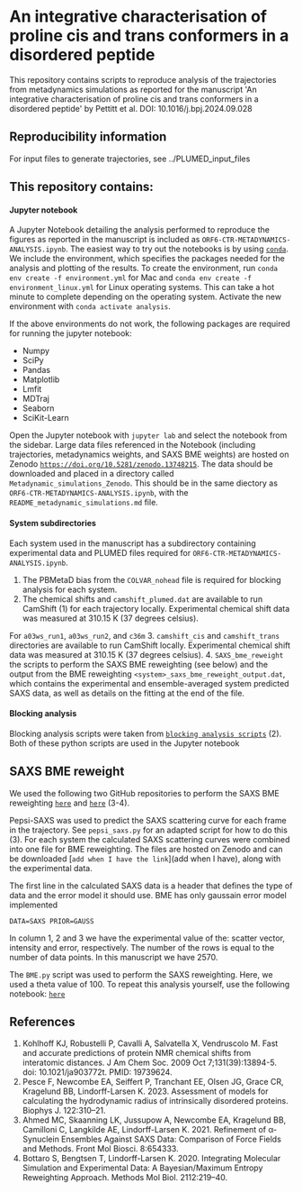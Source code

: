 # An integrative characterisation of proline cis and trans conformers in a disordered peptide

This repository contains scripts to reproduce analysis of the trajectories from metadynamics simulations as reported for the manuscript 'An integrative characterisation of proline cis and trans conformers in a disordered peptide' by Pettitt et al. DOI: 10.1016/j.bpj.2024.09.028

## Reproducibility information 
For input files to generate trajectories, see ../PLUMED_input_files 

## This repository contains: 

#### Jupyter notebook 
A Jupyter Notebook detailing the analysis performed to reproduce the figures as reported in the manuscript is included as `ORF6-CTR-METADYNAMICS-ANALYSIS.ipynb`. The easiest way to try out the notebooks is by using [`conda`](https://www.anaconda.com/products/individual). We include the environment, which specifies the packages needed for the analysis and plotting of the results. To create the environment, run `conda env create -f environment.yml` for Mac and `conda env create -f environment_linux.yml` for Linux operating systems. This can take a hot minute to complete depending on the operating system. Activate the new environment with `conda activate analysis`. 

If the above environments do not work, the following packages are required for running the jupyter notebook:
- Numpy
- SciPy
- Pandas 
- Matplotlib
- Lmfit
- MDTraj
- Seaborn
- SciKit-Learn 

Open the Jupyter notebook with `jupyter lab` and select the notebook from the sidebar. Large data files referenced in the Notebook (including trajectories, metadynamics weights, and SAXS BME weights) are hosted on Zenodo [`https://doi.org/10.5281/zenodo.13748215`](https://doi.org/10.5281/zenodo.13748215). The data should be downloaded and placed in a directory called `Metadynamic_simulations_Zenodo`. This should be in the same diectory as `ORF6-CTR-METADYNAMICS-ANALYSIS.ipynb`, with the `README_metadynamic_simulations.md` file. 

#### System subdirectories   
Each system used in the manuscript has a subdirectory containing experimental data and PLUMED files required for `ORF6-CTR-METADYNAMICS-ANALYSIS.ipynb`. 
1. The PBMetaD bias from the `COLVAR_nohead` file is required for blocking analysis for each system.
2. The chemical shifts and `camshift_plumed.dat` are available to run CamShift (1) for each trajectory locally. Experimental chemical shift data was measured at 310.15 K (37 degrees celsius). 

For `a03ws_run1`, `a03ws_run2`, and `c36m`
3. `camshift_cis` and `camshift_trans` directories are available to run CamShift locally. Experimental chemical shift data was measured at 310.15 K (37 degrees celsius). 
4. `SAXS_bme_reweight` the scripts to perform the SAXS BME reweighting (see below) and the output from the BME reweighting `<system>_saxs_bme_reweight_output.dat`, which contains the experimental and ensemble-averaged system predicted SAXS data, as well as details on the fitting at the end of the file. 

#### Blocking analysis 
Blocking analysis scripts were taken from [`blocking analysis scripts`](https://github.com/fpesceKU/BLOCKING) (2). Both of these python scripts are used in the Jupyter notebook 

## SAXS BME reweight 
We used the following two GitHub repositories to perform the SAXS BME reweighting [`here`](https://github.com/KULL-Centre/papers/tree/main/2021/aSYN-ahmed-et-al) and [`here`](https://github.com/KULL-Centre/BME) (3-4). 

Pepsi-SAXS was used to predict the SAXS scattering curve for each frame in the trajectory. See `pepsi_saxs.py` for an adapted script for how to do this (3). For each system the calculated SAXS scattering curves were combined into one file for BME reweighting. The files are hosted on Zenodo and can be downloaded [`add when I have the link`](add when I have), along with the experimental data.

The first line in the calculated SAXS data is a header that defines the type of data and the error model it should use. BME has only gaussain error model implemented
	
	DATA=SAXS PRIOR=GAUSS    

In column 1, 2 and 3 we have the experimental value of the: scatter vector, intensity and error, respectively. The number of the rows is equal to the number of data points. In this manuscript we have  2570.

The `BME.py` script was used to perform the SAXS reweighting. Here, we used a theta value of 100. To repeat this analysis yourself, use the following notebook: [`here`](https://github.com/KULL-Centre/papers/blob/main/2021/aSYN-ahmed-et-al/BME_analysis/BME_analysis_example.ipynb) 

## References
1. Kohlhoff KJ, Robustelli P, Cavalli A, Salvatella X, Vendruscolo M. Fast and accurate predictions of protein NMR chemical shifts from interatomic distances. J Am Chem Soc. 2009 Oct 7;131(39):13894-5. doi: 10.1021/ja903772t. PMID: 19739624.
2. Pesce F, Newcombe EA, Seiffert P, Tranchant EE, Olsen JG, Grace CR, Kragelund BB, Lindorff-Larsen K. 2023. Assessment of models for calculating the hydrodynamic radius of intrinsically disordered proteins. Biophys J. 122:310–21. 
3. Ahmed MC, Skaanning LK, Jussupow A, Newcombe EA, Kragelund BB, Camilloni C, Langkilde AE, Lindorff-Larsen K. 2021. Refinement of α-Synuclein Ensembles Against SAXS Data: Comparison of Force Fields and Methods. Front Mol Biosci. 8:654333.
4. Bottaro S, Bengtsen T, Lindorff-Larsen K. 2020. Integrating Molecular Simulation and Experimental Data: A Bayesian/Maximum Entropy Reweighting Approach. Methods Mol Biol. 2112:219–40.

